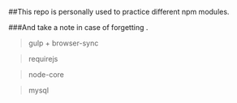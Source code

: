 ##This repo is personally used to practice different npm modules.

###And take a note in case of forgetting .

>gulp + browser-sync

>requirejs

>node-core

>mysql